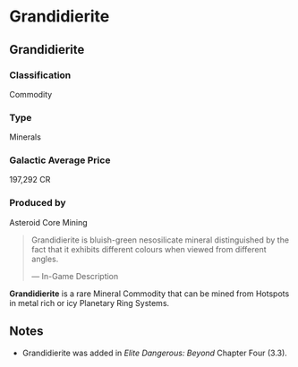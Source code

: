 # Grandidierite
## Grandidierite

### Classification

Commodity

### Type

Minerals

### Galactic Average Price

197,292 CR

### Produced by

Asteroid Core Mining

> 
> 
> Grandidierite is bluish-green nesosilicate mineral distinguished by the fact that it exhibits different colours when viewed from different angles.
> 
> 
> — In-Game Description
> 

**Grandidierite** is a rare Mineral Commodity that can be mined from Hotspots in metal rich or icy Planetary Ring Systems.

## Notes

- Grandidierite was added in *Elite Dangerous: Beyond* Chapter Four (3.3).
